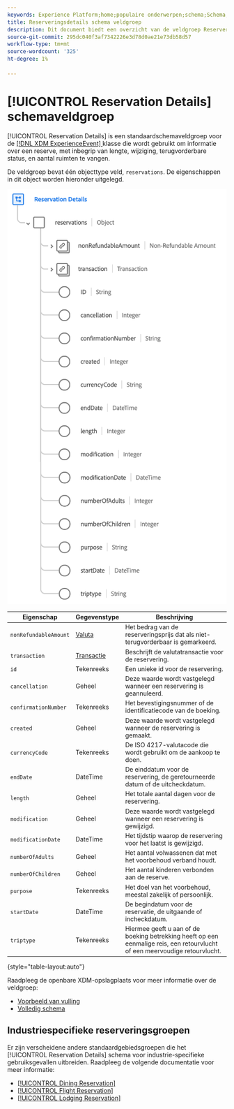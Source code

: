 ```yaml
---
keywords: Experience Platform;home;populaire onderwerpen;schema;Schema;XDM;ExperienceEvent;fields;schema's;Schema's;Schema-ontwerp;veldgroep;veldgroep;reservering;reserveringsgegevens;
title: Reserveringsdetails schema veldgroep
description: Dit document biedt een overzicht van de veldgroep Reserveringsdetails.
source-git-commit: 295dc040f3af7342226e3d78d0ae21e73db58d57
workflow-type: tm+mt
source-wordcount: '325'
ht-degree: 1%

---
```



# [!UICONTROL Reservation Details] schemaveldgroep

[!UICONTROL Reservation Details] is een standaardschemaveldgroep voor de  [[!DNL XDM ExperienceEvent] ](../../classes/experienceevent.md) klasse die wordt gebruikt om informatie over een reserve, met inbegrip van lengte, wijziging, terugvorderbare status, en aantal ruimten te vangen.

De veldgroep bevat één objecttype veld, `reservations`. De eigenschappen in dit object worden hieronder uitgelegd.

![Structuur reserveringsdetails](../../images/field-groups/reservation-details.png)

| Eigenschap | Gegevenstype | Beschrijving |
| --- | --- | --- |
| `nonRefundableAmount` | [Valuta](../../data-types/currency.md) | Het bedrag van de reserveringsprijs dat als niet-terugvorderbaar is gemarkeerd. |
| `transaction` | [Transactie](../../data-types/transaction.md) | Beschrijft de valutatransactie voor de reservering. |
| `id` | Tekenreeks | Een unieke id voor de reservering. |
| `cancellation` | Geheel | Deze waarde wordt vastgelegd wanneer een reservering is geannuleerd. |
| `confirmationNumber` | Tekenreeks | Het bevestigingsnummer of de identificatiecode van de boeking. |
| `created` | Geheel | Deze waarde wordt vastgelegd wanneer de reservering is gemaakt. |
| `currencyCode` | Tekenreeks | De ISO 4217-valutacode die wordt gebruikt om de aankoop te doen. |
| `endDate` | DateTime | De einddatum voor de reservering, de geretourneerde datum of de uitcheckdatum. |
| `length` | Geheel | Het totale aantal dagen voor de reservering. |
| `modification` | Geheel | Deze waarde wordt vastgelegd wanneer een reservering is gewijzigd. |
| `modificationDate` | DateTime | Het tijdstip waarop de reservering voor het laatst is gewijzigd. |
| `numberOfAdults` | Geheel | Het aantal volwassenen dat met het voorbehoud verband houdt. |
| `numberOfChildren` | Geheel | Het aantal kinderen verbonden aan de reserve. |
| `purpose` | Tekenreeks | Het doel van het voorbehoud, meestal zakelijk of persoonlijk. |
| `startDate` | DateTime | De begindatum voor de reservatie, de uitgaande of incheckdatum. |
| `triptype` | Tekenreeks | Hiermee geeft u aan of de boeking betrekking heeft op een eenmalige reis, een retourvlucht of een meervoudige retourvlucht. |

{style=&quot;table-layout:auto&quot;}

Raadpleeg de openbare XDM-opslagplaats voor meer informatie over de veldgroep:

* [Voorbeeld van vulling](https://github.com/adobe/xdm/blob/master/components/fieldgroups/experience-event/industry-verticals/experienceevent-reservation-details.example.1.json)
* [Volledig schema](https://github.com/adobe/xdm/blob/master/components/fieldgroups/experience-event/industry-verticals/experienceevent-reservation-details.schema.json)

## Industriespecifieke reserveringsgroepen

Er zijn verscheidene andere standaardgebiedsgroepen die het [!UICONTROL Reservation Details] schema voor industrie-specifieke gebruiksgevallen uitbreiden. Raadpleeg de volgende documentatie voor meer informatie:

* [[!UICONTROL Dining Reservation]](./dining-reservation.md)
* [[!UICONTROL Flight Reservation]](./flight-reservation.md)
* [[!UICONTROL Lodging Reservation]](./lodging-reservation.md)